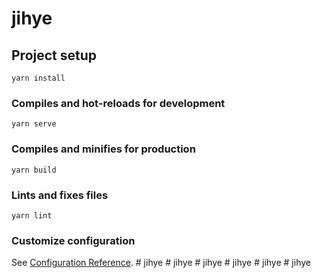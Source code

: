 # jihye

## Project setup
```
yarn install
```

### Compiles and hot-reloads for development
```
yarn serve
```

### Compiles and minifies for production
```
yarn build
```

### Lints and fixes files
```
yarn lint
```

### Customize configuration
See [Configuration Reference](https://cli.vuejs.org/config/).
#   j i h y e  
 #   j i h y e  
 #   j i h y e  
 #   j i h y e  
 #   j i h y e  
 #   j i h y e  
 